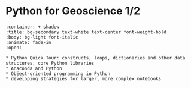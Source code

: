 Python for Geoscience 1/2
======

```{dropdown} OBJECTIVES
:container: + shadow
:title: bg-secondary text-white text-center font-weight-bold
:body: bg-light font-italic
:animate: fade-in
:open:

* Python Quick Tour: constructs, loops, dictionaries and other data structures, core Python libraries
* Anaconda and Python
* Object-oriented programming in Python
* developing strategies for larger, more complex notebooks

```

